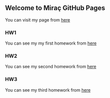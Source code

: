 ## Welcome to Miraç GitHub Pages

You can visit my page from [here](https://bu-ie-48b.github.io/fall21-MiracGoktugAltuntas/) 

### HW1

You can see my my first homework from [here](https://github.com/BU-IE-48B/fall21-MiracGoktugAltuntas/blob/main/Hw1/HW1.ipynb)

### HW2

You can see my second homework from [here](https://github.com/BU-IE-48B/fall21-MiracGoktugAltuntas/blob/main/HW2/HW2.ipynb)

### HW3

You can see my third homework from [here](https://github.com/BU-IE-48B/fall21-MiracGoktugAltuntas/blob/main/HW3/HW3.ipynb)

